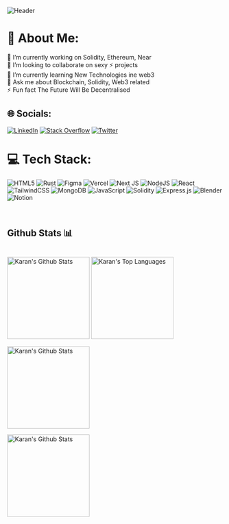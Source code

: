 ![Header](https://bafybeihtylicpfip52fpqxgtx3pgdm7m72slgvwda5serqahcxq2xvv7qy.ipfs.w3s.link/Final%20scr.png)

<!--### Hi there 👋 -->

# 💫 About Me:

🔭 I’m currently working on Solidity, Ethereum, Near<br>👯 I’m looking to collaborate on sexy ⚡️ projects<br>🌱 I’m currently learning New Technologies ine web3<br>💬 Ask me about Blockchain, Solidity, Web3 related<br>⚡ Fun fact The Future Will Be Decentralised

## 🌐 Socials:

[![LinkedIn](https://img.shields.io/badge/LinkedIn-%230077B5.svg?logo=linkedin&logoColor=white)](https://linkedin.com/in/KaranGoraniya)
[![Stack Overflow](https://img.shields.io/badge/-Stackoverflow-FE7A16?logo=stack-overflow&logoColor=white)](https://stackoverflow.com/users/19672400)
[![Twitter](https://img.shields.io/badge/Twitter-%231DA1F2.svg?logo=Twitter&logoColor=white)](https://twitter.com/GORANIAKARAN)

# 💻 Tech Stack:

![HTML5](https://img.shields.io/badge/html5-%23E34F26.svg?style=for-the-badge&logo=html5&logoColor=white)
![Rust](https://img.shields.io/badge/rust-%23000000.svg?style=for-the-badge&logo=rust&logoColor=white)
![Figma](https://img.shields.io/badge/figma-%23F24E1E.svg?style=for-the-badge&logo=figma&logoColor=white)
![Vercel](https://img.shields.io/badge/vercel-%23000000.svg?style=for-the-badge&logo=vercel&logoColor=white)
![Next JS](https://img.shields.io/badge/Next-black?style=for-the-badge&logo=next.js&logoColor=white)
![NodeJS](https://img.shields.io/badge/node.js-6DA55F?style=for-the-badge&logo=node.js&logoColor=white)
![React](https://img.shields.io/badge/react-%2320232a.svg?style=for-the-badge&logo=react&logoColor=%2361DAFB)
![TailwindCSS](https://img.shields.io/badge/tailwindcss-%2338B2AC.svg?style=for-the-badge&logo=tailwind-css&logoColor=white)
![MongoDB](https://img.shields.io/badge/MongoDB-%234ea94b.svg?style=for-the-badge&logo=mongodb&logoColor=white)
![JavaScript](https://img.shields.io/badge/javascript-%23323330.svg?style=for-the-badge&logo=javascript&logoColor=%23F7DF1E)
![Solidity](https://img.shields.io/badge/Solidity-%23363636.svg?style=for-the-badge&logo=solidity&logoColor=white)
![Express.js](https://img.shields.io/badge/express.js-%23404d59.svg?style=for-the-badge&logo=express&logoColor=%2361DAFB)
![Blender](https://img.shields.io/badge/blender-%23F5792A.svg?style=for-the-badge&logo=blender&logoColor=white)
![Notion](https://img.shields.io/badge/Notion-%23000000.svg?style=for-the-badge&logo=notion&logoColor=white)

&nbsp;
&nbsp;

## Github Stats 📊

<!-- Two div -->

  <br/>
    <a href="https://github.com/karangorania/github-readme-stats"><img alt="Karan's Github Stats" src="https://github-readme-stats.vercel.app/api?username=karangorania&theme=tokyonight&hide_border=false&include_all_commits=true&count_private=true" height="192px"/></a>
  <a href="https://github.com/karangorania/github-readme-stats"><img alt="Karan's Top Languages" src="https://github-readme-stats.vercel.app/api/top-langs/?username=karangorania&theme=tokyonight&hide_border=false&include_all_commits=true&count_private=true&layout=compact" height="192px"/></a>
  <br/>
  
  <a href="https://github.com/karangorania/github-readme-stats"><img alt="Karan's Github Stats" src="https://github-readme-streak-stats.herokuapp.com/?user=karangorania&theme=tokyonight&hide_border=false" height="192px"/></a>
  
  
  <a href="https://github.com/karangorania/github-readme-stats"><img alt="Karan's Github Stats" src="http://github-profile-summary-cards.vercel.app/api/cards/profile-details?username=karangorania&theme=tokyonight" height="192px"/></a>

<!-- ## Snaky

<p align="center">
<img src="https://github.com/VishwaGauravIn/VishwaGauravIn/blob/output/github-contribution-grid-snake.svg">
</p> -->
